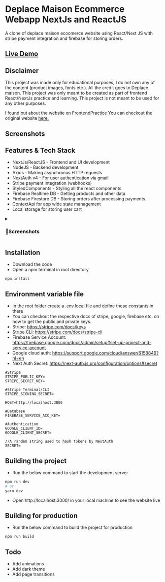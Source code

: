 # Deplace Maison Ecommerce Webapp NextJs and ReactJS

A clone of deplace maison ecoomerce website using React/Next JS with stripe payment integration and firebase for storing orders.

## [Live Demo](https://deplace-maison-ecommerce-webapp-951b22zlw-destructo570.vercel.app/)

## Disclaimer

This project was made only for educational purposes, I do not own any of the content (product images, fonts etc.). All the credit goes to Deplace maison. This project was only meant to be created as part of frontend React/NextJs practice and learning. This project is not meant to be used for any other purposes.

I found out about the website on [FrontendPractice](https://www.frontendpractice.com/)
You can checkout the original website [here.](https://www.deplacemaison.com/)

## Screenshots

## Features & Tech Stack

- NextJs/ReactJS - Frontend and UI development
- NodeJS - Backend development
- Axios - Making asynchronus HTTP requests
- NextAuth v4 - For user authentication via gmail
- Stripe payment integration (webhooks)
- StyledComponents - Styling all the react components.
- Firebase Realtime DB - Getting products and other data.
- Firebase Firestore DB - Storing  orders after processing payments.
- ContextApi for app wide state management
- Local storage for storing user cart

<details>
  <summary><h3>🌈Screenshots</h3></summary>
  
  ![alt text](https://imgur.com/snvQ2FA.png)
  ![alt text](https://imgur.com/KnTSLpO.png)
  ![alt text](https://imgur.com/yFEEclR.png)
  ![alt text](https://imgur.com/DfAypPV.png)
  <img src="https://imgur.com/obSyX6J.png" width=32%>
  <img src="https://imgur.com/aJBZddm.png" width=32%>
  <img src="https://imgur.com/1djQz8u.png" width=32%>
  
</details>


## Installation

- Download the code
- Open a npm terminal in root directory

```bash
npm install
```

## Environment variable file
- In the root folder create a .env.local file and define these constants in there
- You can checkout the respective docs of stripe, google, firebase etc. on how to get the public and private keys.
- Stripe: https://stripe.com/docs/keys
- Stripe CLI: https://stripe.com/docs/stripe-cli
- Firebase Service Account: https://firebase.google.com/docs/admin/setup#set-up-project-and-service-account
- Google cloud auth: https://support.google.com/cloud/answer/6158849?hl=en
- Next Auth Secret: https://next-auth.js.org/configuration/options#secret

```
#Stripe
STRIPE_PUBLIC_KEY= 
STRIPE_SECRET_KEY= 

#Stripe Terminal/CLI
STRIPE_SIGNING_SECRET= 

HOST=http://localhost:3000

#Database
FIREBASE_SERVICE_ACC_KEY= 

#Authentication
GOOGLE_CLIENT_ID= 
GOOGLE_CLIENT_SECRET= 

//A random string used to hash tokens by NextAuth
SECRET= 
```

## Building the project
- Run the below command to start the development server

```bash
npm run dev
# or
yarn dev
```
- Open http://localhost:3000/ in your local machine to see the website live

## Building for production
- Run the below command to build the project for production

```bash
npm run build
```

## Todo
 - Add animations
 - Add dark theme
 - Add page transitions
